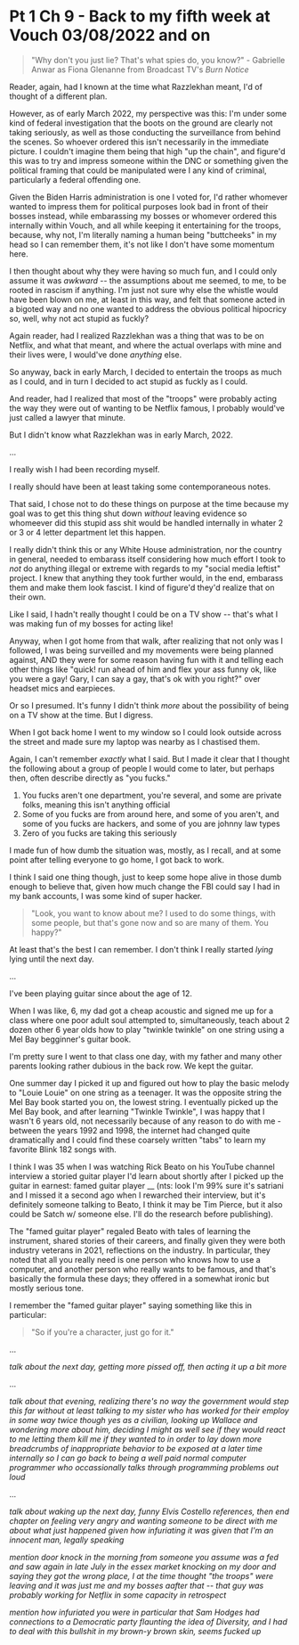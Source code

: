# Pt 1 Ch 9 - Back to my fifth week at Vouch 03/08/2022 and on

> "Why don't you just lie? That's what spies do, you know?" - Gabrielle Anwar as Fiona Glenanne from Broadcast TV's _Burn Notice_

Reader, again, had I known at the time what Razzlekhan meant, I'd of thought of a different plan.

However, as of early March 2022, my perspective was this: I'm under some kind of federal investigation that the boots on the ground are clearly not taking seriously, as well as those conducting the surveillance from behind the scenes. So whoever ordered this isn't necessarily in the immediate picture. I couldn't imagine them being that high "up the chain", and figure'd this was to try and impress someone within the DNC or something given the political framing that could be manipulated were I any kind of criminal, particularly a federal offending one.

Given the Biden Harris administration is one I voted for, I'd rather whomever wanted to impress them for political purposes look bad in front of their bosses instead, while embarassing my bosses or whomever ordered this internally within Vouch, and all while keeping it entertaining for the troops, because, why not, I'm literally naming a human being "buttcheeks" in my head so I can remember them, it's not like I don't have some momentum here. 

I then thought about why they were having so much fun, and I could only assume it was _awkward_ -- the assumptions about me seemed, to me, to be rooted in rascism if anything. I'm just not sure why else the whistle would have been blown on me, at least in this way, and felt that someone acted in a bigoted way and no one wanted to address the obvious political hipocricy so, well, why not act stupid as fuckly?

Again reader, had I realized Razzlekhan was a thing that was to be on Netflix, and what that meant, and where the actual overlaps with mine and their lives were, I would've done _anything_ else.

So anyway, back in early March, I decided to entertain the troops as much as I could, and in turn I decided to act stupid as fuckly as I could.

And reader, had I realized that most of the "troops" were probably acting the way they were out of wanting to be Netflix famous, I probably would've just called a lawyer that minute.

But I didn't know what Razzlekhan was in early March, 2022.

...

I really wish I had been recording myself.

I really should have been at least taking some contemporaneous notes.

That said, I chose not to do these things on purpose at the time because my goal was to get this thing shut down _without_ leaving evidence so whomeever did this stupid ass shit would be handled internally in whater 2 or 3 or 4 letter department let this happen.

I really didn't think this or any White House administration, nor the country in general, needed to embarass itself considering how much effort I took to _not_ do anything illegal or extreme with regards to my "social media leftist" project. I knew that anything they took further would, in the end, embarass them and make them look fascist. I kind of figure'd they'd realize that on their own.

Like I said, I hadn't really thought I could be on a TV show -- that's what I was making fun of my bosses for acting like!

Anyway, when I got home from that walk, after realizing that not only was I followed, I was being surveilled and my movements were being planned against, AND they were for some reason having fun with it and telling each other things like "quick! run ahead of him and flex your ass funny ok, like you were a gay! Gary, I can say a gay, that's ok with you right?" over headset mics and earpieces.

Or so I presumed. It's funny I didn't think _more_ about the possibility of being on a TV show at the time. But I digress.

When I got back home I went to my window so I could look outside across the street and made sure my laptop was nearby as I chastised them.

Again, I can't remember _exactly_ what I said. But I made it clear that I thought the following about a group of people I would come to later, but perhaps then, often describe directly as "you fucks."

1. You fucks aren't one department, you're several, and some are private folks, meaning this isn't anything official
1. Some of you fucks are from around here, and some of you aren't, and some of you fucks are hackers, and some of you are johnny law types
1. Zero of you fucks are taking this seriously

I made fun of how dumb the situation was, mostly, as I recall, and at some point after telling everyone to go home, I got back to work.

I think I said one thing though, just to keep some hope alive in those dumb enough to believe that, given how much change the FBI could say I had in my bank accounts, I was some kind of super hacker.

> "Look, you want to know about me? I used to do some things, with some people, but that's gone now and so are many of them. You happy?"

At least that's the best I can remember. I don't think I really started _lying_ lying until the next day.

...

I've been playing guitar since about the age of 12.

When I was like, 6, my dad got a cheap acoustic and signed me up for a class where one poor adult soul attempted to, simultaneously, teach about 2 dozen other 6 year olds how to play "twinkle twinkle" on one string using a Mel Bay begginner's guitar book.

I'm pretty sure I went to that class one day, with my father and many other parents looking rather dubious in the back row. We kept the guitar.

One summer day I picked it up and figured out how to play the basic melody to "Louie Louie" on one string as a teenager. It was the opposite string the Mel Bay book started you on, the lowest string. I eventually picked up the Mel Bay book, and after learning "Twinkle Twinkle", I was happy that I wasn't 6 years old, not necessarily because of any reason to do with me - between the years 1992 and 1998, the internet had changed quite dramatically and I could find these coarsely written "tabs" to learn my favorite Blink 182 songs with.

I think I was 35 when I was watching Rick Beato on his YouTube channel interview a storied guitar player I'd learn about shortly after I picked up the guitar in earnest: famed guitar player __ (nts: look I'm 99% sure it's satriani and I missed it a second ago when I rewarched their interview, but it's definitely someone talking to Beato, I think it may be Tim Pierce, but it also could be Satch w/ someone else. I'll do the research before publishing).

The "famed guitar player" regaled Beato with tales of learning the instrument, shared stories of their careers, and finally given they were both industry veterans in 2021, reflections on the industry. In particular, they noted that all you really need is one person who knows how to use a computer, and another person who really wants to be famous, and that's basically the formula these days; they offered in a somewhat ironic but mostly serious tone.

I remember the "famed guitar player" saying something like this in particular:

> "So if you're a character, just go for it."

...

*talk about the next day, getting more pissed off, then acting it up a bit more*

...

*talk about that evening, realizing there's no way the government would step this far without at least talking to my sister who has worked for their employ in some way twice though yes as a civilian, looking up Wallace and wondering more about him, deciding I might as well see if they would react to me letting them kill me if they wanted to in order to lay down more breadcrumbs of inappropriate behavior to be exposed at a later time internally so I can go back to being a well paid normal computer programmer who occassionally talks through programming problems out loud*

...

*talk about waking up the next day, funny Elvis Costello references, then end chapter on feeling very angry and wanting someone to be direct with me about what just happened given how infuriating it was given that I'm an innocent man, legally speaking*

*mention door knock in the morning from someone you assume was a fed and saw again in late July in the essex market knocking on my door and saying they got the wrong place, I at the time thought "the troops" were leaving and it was just me and my bosses aafter that -- that guy was probably working for Netflix in some capacity in retrospect*

*mention how infuriated you were in particular that Sam Hodges had connections to a Democratic party flaunting the idea of Diversity, and I had to deal with this bullshit in my brown-y brown skin, seems fucked up*
